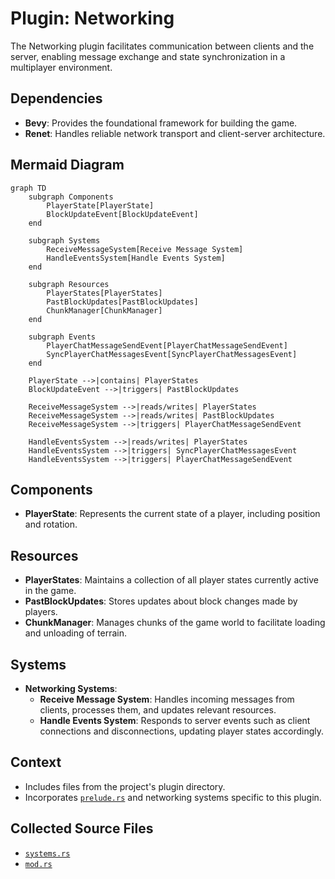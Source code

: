 # Plugin: Networking

The Networking plugin facilitates communication between clients and the server, enabling message exchange and state synchronization in a multiplayer environment.

## Dependencies
- **Bevy**: Provides the foundational framework for building the game.
- **Renet**: Handles reliable network transport and client-server architecture.

## Mermaid Diagram
```mermaid
graph TD
    subgraph Components
        PlayerState[PlayerState]
        BlockUpdateEvent[BlockUpdateEvent]
    end
    
    subgraph Systems
        ReceiveMessageSystem[Receive Message System]
        HandleEventsSystem[Handle Events System]
    end
    
    subgraph Resources
        PlayerStates[PlayerStates]
        PastBlockUpdates[PastBlockUpdates]
        ChunkManager[ChunkManager]
    end
    
    subgraph Events
        PlayerChatMessageSendEvent[PlayerChatMessageSendEvent]
        SyncPlayerChatMessagesEvent[SyncPlayerChatMessagesEvent]
    end

    PlayerState -->|contains| PlayerStates
    BlockUpdateEvent -->|triggers| PastBlockUpdates

    ReceiveMessageSystem -->|reads/writes| PlayerStates
    ReceiveMessageSystem -->|reads/writes| PastBlockUpdates
    ReceiveMessageSystem -->|triggers| PlayerChatMessageSendEvent

    HandleEventsSystem -->|reads/writes| PlayerStates
    HandleEventsSystem -->|triggers| SyncPlayerChatMessagesEvent
    HandleEventsSystem -->|triggers| PlayerChatMessageSendEvent
```

## Components
- **PlayerState**: Represents the current state of a player, including position and rotation.

## Resources
- **PlayerStates**: Maintains a collection of all player states currently active in the game.
- **PastBlockUpdates**: Stores updates about block changes made by players.
- **ChunkManager**: Manages chunks of the game world to facilitate loading and unloading of terrain.

## Systems
- **Networking Systems**:
  - **Receive Message System**: Handles incoming messages from clients, processes them, and updates relevant resources.
  - **Handle Events System**: Responds to server events such as client connections and disconnections, updating player states accordingly.

## Context
- Includes files from the project's plugin directory.
- Incorporates [`prelude.rs`](https://github.com/CuddlyBunion341/hello-bevy/blob/main/src/server/prelude.rs) and networking systems specific to this plugin.

## Collected Source Files
- [`systems.rs`](https://github.com/CuddlyBunion341/hello-bevy/blob/main/src/server/networking/systems.rs)
- [`mod.rs`](https://github.com/CuddlyBunion341/hello-bevy/blob/main/src/server/networking/mod.rs)
